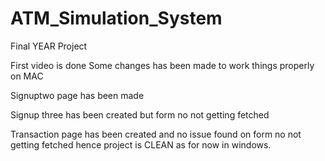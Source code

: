 # ATM_Simulation_System
Final YEAR Project

First video is done
Some changes has been made to work things properly on MAC

Signuptwo page has been made

Signup three has been created but form no not getting fetched

Transaction page has been created and no issue found on form no not getting fetched hence project is CLEAN as for now in windows.
